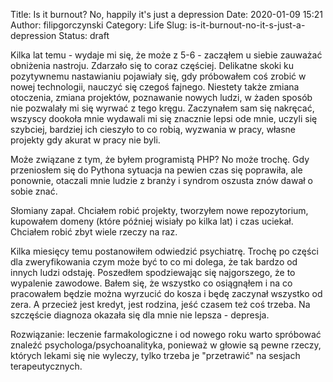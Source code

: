 Title: Is it burnout? No, happily it's just a depression
Date: 2020-01-09 15:21
Author: filipgorczynski
Category: Life
Slug: is-it-burnout-no-it-s-just-a-depression
Status: draft

Kilka lat temu - wydaje mi się, że może z 5-6 - zacząłem u siebie zauważać obniżenia nastroju. Zdarzało się to coraz częściej. Delikatne skoki ku pozytywnemu nastawianiu pojawiały się, gdy próbowałem coś zrobić w nowej technologii, nauczyć się czegoś fajnego. Niestety także zmiana otoczenia, zmiana projektów, poznawanie nowych ludzi, w żaden sposób nie pozwalały mi się wyrwać z tego kręgu. Zaczynałem sam się nakręcać, wszyscy dookoła mnie wydawali mi się znacznie lepsi ode mnie, uczyli się szybciej, bardziej ich cieszyło to co robią, wyzwania w pracy, własne projekty gdy akurat w pracy nie byli.

Może związane z tym, że byłem programistą PHP? No może trochę. Gdy przeniosłem się do Pythona sytuacja na pewien czas się poprawiła, ale ponownie, otaczali mnie ludzie z branży i syndrom oszusta znów dawał o sobie znać.

Słomiany zapał. Chciałem robić projekty, tworzyłem nowe repozytorium, kupowałem domeny (które później wisiały po kilka lat) i czas uciekał. Chciałem robić zbyt wiele rzeczy na raz.

Kilka miesięcy temu postanowiłem odwiedzić psychiatrę. Trochę po części dla zweryfikowania czym może być to co mi dolega, że tak bardzo od innych ludzi odstaję. Poszedłem spodziewając się najgorszego, że to wypalenie zawodowe. Bałem się, że wszystko co osiągnąłem i na co pracowałem będzie można wyrzucić do kosza i będę zaczynał wszystko od zera. A przecież jest kredyt, jest rodzina, jeść czasem też coś trzeba. Na szczęście diagnoza okazała się dla mnie nie lepsza - depresja.

Rozwiązanie: leczenie farmakologiczne i od nowego roku warto spróbować znaleźć psychologa/psychoanalityka, ponieważ w głowie są pewne rzeczy, których lekami się nie wyleczy, tylko trzeba je "przetrawić" na sesjach terapeutycznych.

